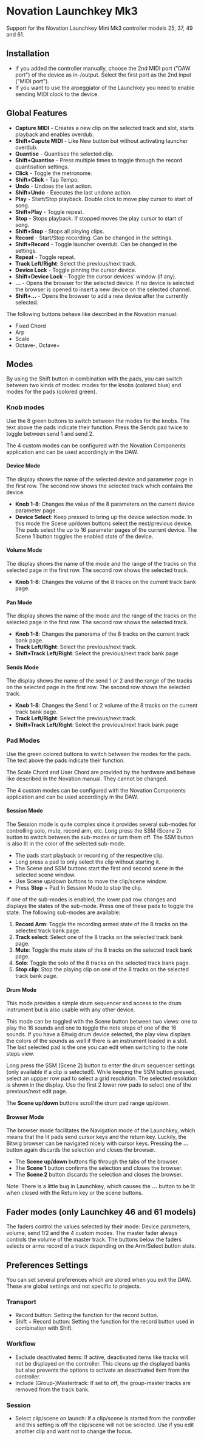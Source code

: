 # Novation Launchkey Mk3

Support for the Novation Launchkey Mini Mk3 controller models 25, 37, 49 and 61.

## Installation

* If you added the controller manually, choose the 2nd MIDI port ("DAW port") of the device as in-/output. Select the first port as the 2nd input ("MIDI port").
* If you want to use the arpeggiator of the Launchkey you need to enable sending MIDI clock to the device.

## Global Features

* **Capture MIDI** - Creates a new clip on the selected track and slot, starts playback and enables overdub.
* **Shift+Capute MIDI** - Like New button but without activating launcher overdub.
* **Quantise** - Quantises the selected clip.
* **Shift+Quantise** - Press multiple times to toggle through the record quantisation settings.
* **Click** - Toggle the metronome.
* **Shift+Click** - Tap Tempo.
* **Undo** - Undoes the last action.
* **Shift+Undo** - Executes the last undone action.
* **Play** - Start/Stop playback. Double click to move play cursor to start of song.
* **Shift+Play** - Toggle repeat.
* **Stop** - Stops playback. If stopped moves the play cursor to start of song.
* **Shift+Stop** - Stops all playing clips.
* **Record** - Start/Stop recording. Can be changed in the settings.
* **Shift+Record** - Toggle launcher overdub. Can be changed in the settings.
* **Repeat** - Toggle repeat.
* **Track Left/Right**: Select the previous/next track.
* **Device Lock** - Toggle pinning the cursor device.
* **Shift+Device Lock** - Toggle the cursor devices' window (if any).
* **...** - Opens the browser for the selected device. If no device is selected the browser is opened to insert a new device on the selected channel.
* **Shift+...** - Opens the browser to add a new device after the currently selected.

The following buttons behave like described in the Novation manual:

* Fixed Chord
* Arp
* Scale
* Octave-, Octave+

## Modes

By using the Shift button in combination with the pads, you can switch between two kinds of modes: modes for the knobs (colored blue) and modes for the pads (colored green).

### Knob modes

Use the 8 green buttons to switch between the modes for the knobs. The text above the pads indicate their function.
Press the Sends pad twice to toggle between send 1 and send 2.

The 4 custom modes can be configured with the Novation Components application and can be used accordingly in the DAW.

#### Device Mode

The display shows the name of the selected device and parameter page in the first row. The second row shows the selected track which contains the device.

* **Knob 1-8**: Changes the value of the 8 parameters on the current device parameter page.
* **Device Select**: Keep pressed to bring up the device selection mode. In this mode the Scene up/down buttons select the next/previous device. The pads select the up to 16 parameter pages of the current device. The Scene 1 button toggles the enabled state of the device.

#### Volume Mode

The display shows the name of the mode and the range of the tracks on the selected page in the first row. The second row shows the selected track.

* **Knob 1-8**: Changes the volume of the 8 tracks on the current track bank page.

#### Pan Mode

The display shows the name of the mode and the range of the tracks on the selected page in the first row. The second row shows the selected track.

* **Knob 1-8**: Changes the panorama of the 8 tracks on the current track bank page.
* **Track Left/Right**: Select the previous/next track.
* **Shift+Track Left/Right**: Select the previous/next track bank page

#### Sends Mode

The display shows the name of the send 1 or 2 and the range of the tracks on the selected page in the first row. The second row shows the selected track.

* **Knob 1-8**: Changes the Send 1 or 2 volume of the 8 tracks on the current track bank page.
* **Track Left/Right**: Select the previous/next track.
* **Shift+Track Left/Right**: Select the previous/next track bank page

### Pad Modes

Use the green colored buttons to switch between the modes for the pads. The text above the pads indicate their function.

The Scale Chord and User Chord are provided by the hardware and behave like described in the Novation manual. They cannot be changed.

The 4 custom modes can be configured with the Novation Components application and can be used accordingly in the DAW.

#### Session Mode

The Session mode is quite complex since it provides several sub-modes for controlling solo, mute, record arm, etc. Long press the SSM (Scene 2) button to switch between the sub-modes or turn them off. The SSM button is also lit in the color of the selected sub-mode.

* The pads start playback or recording of the respective clip.
* Long press a pad to only select the clip without starting it.
* The Scene and SSM buttons start the first and second scene in the selected scene window.
* Use Scene up/down buttons to move the clip/scene window.
* Press **Stop** + Pad In Session Mode to stop the clip.

If one of the sub-modes is enabled, the lower pad row changes and displays the states of the sub-mode. Press one of these pads to toggle the state. The following sub-modes are available:

1) **Record Arm**: Toggle the recording armed state of the 8 tracks on the selected track bank page.
2) **Track select**:  Select one of the 8 tracks on the selected track bank page.
3) **Mute**:  Toggle the mute state of the 8 tracks on the selected track bank page.
4) **Solo**:  Toggle the solo of the 8 tracks on the selected track bank page.
5) **Stop clip**:  Stop the playing clip on one of the 8 tracks on the selected track bank page.

#### Drum Mode

This mode provides a simple drum sequencer and access to the drum instrument but is also usable with any other device.

This mode can be toggled with the Scene button between two views: one to play the 16 sounds and one to toggle the note steps of one of the 16 sounds.
If you have a Bitwig drum device selected, the play view displays the colors of the sounds as well if there is an instrument loaded in a slot.
The last selected pad is the one you can edit when switching to the note steps view.

Long press the SSM (Scene 2) button to enter the drum sequencer settings (only available if a clip is selected!). While keeping the SSM button pressed, select an uppper row pad to select a grid resolution. The selected resolution is shown in the display.
Use the first 2 lower row pads to select one of the previous/next edit page.

The **Scene up/down** buttons scroll the drum pad range up/down.

#### Browser Mode

The browser mode facilitates the Navigation mode of the Launchkey, which means that the lit pads send cursor keys and the return key. Luckily, the Bitwig browser can be navigated nicely with cursor keys. Pressing the **...** button again discards the selection and closes the browser.

* The **Scene up/down** buttons flip through the tabs of the browser.
* The **Scene 1** button confirms the selection and closes the browser.
* The **Scene 2** button discards the selection and closes the browser.

Note: There is a little bug in Launchkey, which causes the **...** button to be lit when closed with the Return key or the scene buttons.

## Fader modes (only Launchkey 46 and 61 models)

The faders control the values selected by their mode: Device parameters, volume, send 1/2 and the 4 custom modes.
The master fader always controls the volume of the master track.
The buttons below the faders selects or arms record of a track depending on the Arm/Select button state.

## Preferences Settings

You can set several preferences which are stored when you exit the DAW. These are global settings and not specific to projects.

### Transport
* Record button: Setting the function for the record button.
* Shift + Record button: Setting the function for the record button used in combination with Shift.

### Workflow
* Exclude deactivated items: If active, deactivated items like tracks will not be displayed on the controller. This cleans up the displayed banks but also prevents the options to activate an deactivated item from the controller.
* Include (Group-)Mastertrack: If set to off, the group-master tracks are removed from the track bank.

### Session
* Select clip/scene on launch: If a clip/scene is started from the controller and this setting is off the clip/scene will not be selected. Use if you edit another clip and want not to change the focus.

<div style="page-break-after: always; visibility: hidden"> 
\pagebreak 
</div>
